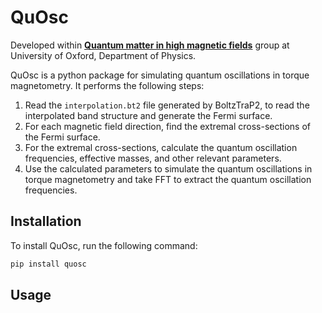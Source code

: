# QuOsc

Developed within **[Quantum matter in high magnetic fields](https://www.physics.ox.ac.uk/research/group/quantum-matter-high-magnetic-fields)** group at University of Oxford, Department of Physics.

QuOsc is a python package for simulating quantum oscillations in torque magnetometry. It performs the following steps:

1. Read the `interpolation.bt2` file generated by BoltzTraP2, to read the interpolated band structure and generate the Fermi surface.
2. For each magnetic field direction, find the extremal cross-sections of the Fermi surface.
3. For the extremal cross-sections, calculate the quantum oscillation frequencies, effective masses, and other relevant parameters.
4. Use the calculated parameters to simulate the quantum oscillations in torque magnetometry and take FFT to extract the quantum oscillation frequencies.

## Installation

To install QuOsc, run the following command:

```bash
pip install quosc
```

## Usage

